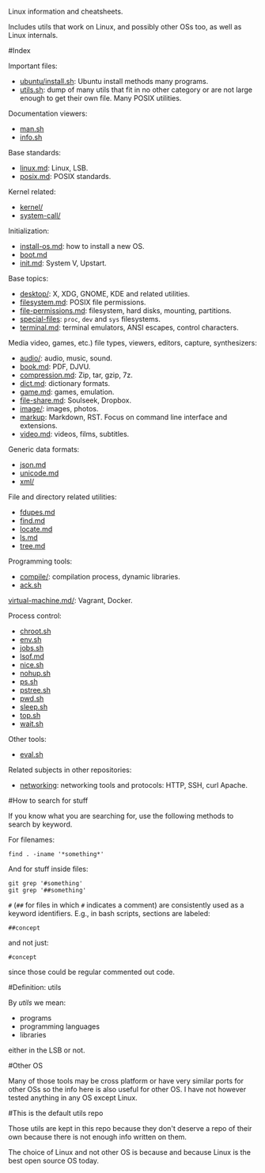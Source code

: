 Linux information and cheatsheets.

Includes utils that work on Linux, and possibly other OSs too, as well as Linux internals.

#Index

Important files:

- [ubuntu/install.sh](ubuntu/install.sh): Ubuntu install methods many programs.
- [utils.sh](utils.sh):                   dump of many utils that fit in no other category or are not large enough to get their own file. Many POSIX utilities.

Documentation viewers:

- [man.sh](man.sh)
- [info.sh](info.sh)

Base standards:

- [linux.md](linux.md): Linux, LSB.
- [posix.md](posix.md): POSIX standards.

Kernel related:

- [kernel/](kernel/)
- [system-call/](system-call/)

Initialization:

- [install-os.md](install-os.md): how to install a new OS.
- [boot.md](boot.md)
- [init.md](init.md):             System V, Upstart.

Base topics:

- [desktop/](desktop/):                       X, XDG, GNOME, KDE and related utilities.
- [filesystem.md](filesystem.md):             POSIX file permissions.
- [file-permissions.md](file-permissions.md): filesystem, hard disks, mounting, partitions.
- [special-files](special-files):             `proc`, `dev` and `sys` filesystems.
- [terminal.md](terminal.md):                 terminal emulators, ANSI escapes, control characters.

Media video, games, etc.) file types, viewers, editors, capture, synthesizers:

- [audio/](audio/):                 audio, music, sound.
- [book.md](book.md):               PDF, DJVU.
- [compression.md](compression.md): Zip, tar, gzip, 7z.
- [dict.md](dict.md):               dictionary formats.
- [game.md](game.md):               games, emulation.
- [file-share.md](files-share.md):  Soulseek, Dropbox.
- [image/](image/):                 images, photos.
- [markup](markup/):                Markdown, RST. Focus on command line interface and extensions.
- [video.md](video.md):             videos, films, subtitles.

Generic data formats:

- [json.md](json.md)
- [unicode.md](unicode.md)
- [xml/](xml/)

File and directory related utilities:

- [fdupes.md](fdupes.md)
- [find.md](find.md)
- [locate.md](locate.md)
- [ls.md](ls.md)
- [tree.md](tree.md)

Programming tools:

- [compile/](compile/): compilation process, dynamic libraries.
- [ack.sh](ack.sh)

[virtual-machine.md/](virtual-machine/): Vagrant, Docker.

Process control:

- [chroot.sh](chroot.sh)
- [env.sh](env.sh)
- [jobs.sh](jobs.sh)
- [lsof.md](lsof.md)
- [nice.sh](nice.sh)
- [nohup.sh](nohup.sh)
- [ps.sh](ps.sh)
- [pstree.sh](pstree.sh)
- [pwd.sh](pwd.sh)
- [sleep.sh](sleep.sh)
- [top.sh](top.sh)
- [wait.sh](wait.sh)

Other tools:

- [eval.sh](eval.sh)

Related subjects in other repositories:

- [networking](https://github.com/cirosantilli/net): networking tools and protocols: HTTP, SSH, curl Apache.

#How to search for stuff

If you know what you are searching for, use the following methods to search by keyword.

For filenames:

    find . -iname '*something*'

And for stuff inside files:

    git grep '#something'
    git grep '##something'

`#` (`##` for files in which `#` indicates a comment) are consistently used as a keyword identifiers. E.g., in bash scripts, sections are labeled:

    ##concept

and not just:

    #concept

since those could be regular commented out code.

#Definition: utils

By *utils* we mean:

- programs
- programming languages
- libraries

either in the LSB or not.

#Other OS

Many of those tools may be cross platform or have very similar ports for other OSs so the info here is also useful for other OS. I have not however tested anything in any OS except Linux.

#This is the default utils repo

Those utils are kept in this repo because they don't deserve a repo of their own because there is not enough info written on them.

The choice of Linux and not other OS is because and because Linux is the best open source OS today.
